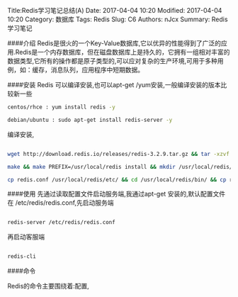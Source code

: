Title:Redis学习笔记总结(A)
Date: 2017-04-04 10:20
Modified: 2017-04-04 10:20
Category: 数据库
Tags: Redis
Slug: C6
Authors: nJcx
Summary: Redis学习笔记

####介绍
Redis是很火的一个Key-Value数据库,它以优异的性能得到了广泛的应用.Redis是一个内存数据库，但在磁盘数据库上是持久的，它拥有一组相对丰富的数据类型,它所有的操作都是原子类型的,可以应对复杂的生产环境,可用于多种用例，如：缓存，消息队列，应用程序中短期数据。

####安装
Redis 可以编译安装,也可以apt-get /yum安装,一般编译安装的版本比较新一些

```bash
centos/rhce : yum install redis -y

```

```bash
debian/ubuntu : sudo apt-get install redis-server -y

```

编译安装,

```bash

wget http://download.redis.io/releases/redis-3.2.9.tar.gz && tar -xzvf redis-3.2.9.tar.gz && cd redis-3.2.9

make && make PREFIX=/usr/local/redis install && mkdir /usr/local/redis/etc/

cp redis.conf /usr/local/redis/etc/ && cd /usr/local/redis/bin/ && cp redis-benchmark redis-cli redis-server /usr/bin/

```
####使用
先通过读取配置文件启动服务端,我通过apt-get 安装的,默认配置文件在 /etc/redis/redis.conf,先启动服务端

```bash

redis-server /etc/redis/redis.conf

```

再启动客服端

```bash

redis-cli

```

####命令

Redis的命令主要围绕着:配置,






